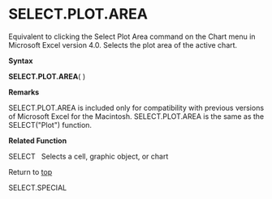 SELECT.PLOT.AREA
================

Equivalent to clicking the Select Plot Area command on the Chart menu in
Microsoft Excel version 4.0. Selects the plot area of the active chart.

**Syntax**

**SELECT.PLOT.AREA**( )

**Remarks**

SELECT.PLOT.AREA is included only for compatibility with previous
versions of Microsoft Excel for the Macintosh. SELECT.PLOT.AREA is the
same as the SELECT(\"Plot\") function.

**Related Function**

SELECT   Selects a cell, graphic object, or chart

Return to [top](#Q)

SELECT.SPECIAL
